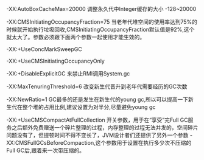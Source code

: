 -XX:AutoBoxCacheMax=20000   调整永久代中Integer缓存的大小 -128~20000  

-XX:CMSInitiatingOccupancyFraction=75  当老年代堆空间的使用率达到75%的时候就开始执行垃圾回收,CMSInitiatingOccupancyFraction默认值是92%,这个就太大了。参数必须跟下面两个参数一起使用才能生效的。 

-XX:+UseConcMarkSweepGC 

-XX:+UseCMSInitiatingOccupancyOnly  

-XX:+DisableExplicitGC  来禁止RMI调用System.gc 

-XX:MaxTenuringThreshold=6   改变新生代晋升到老年代需要经历的GC次数 

-XX:NewRatio=1   GC最多的还是发生在新生代的young gc,所以可以提高一下新生代在整个堆的占用比例,建议设置为对半分,尽量避免young gc

-XX:+UseCMSCompactAtFullCollection  开关参数，用于在“享受”完Full GC服务之后额外免费赠送一个碎片整理的过程，内存整理的过程无法并发的，空间碎片问题没有了，但提顿时间不得不变长了，JVM设计者们还提供了另外一个参数 -XX:CMSFullGCsBeforeCompaction,这个参数用于设置在执行多少次不压缩的Full GC后,跟着来一次带压缩的。

